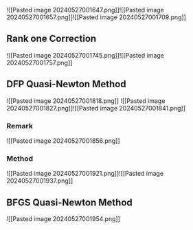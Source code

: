 ![[Pasted image 20240527001647.png]]![[Pasted image 20240527001657.png]]![[Pasted image 20240527001709.png]]
## Rank one Correction
![[Pasted image 20240527001745.png]]![[Pasted image 20240527001757.png]]
## DFP Quasi-Newton Method
![[Pasted image 20240527001818.png]]
![[Pasted image 20240527001827.png]]![[Pasted image 20240527001841.png]]
### Remark
![[Pasted image 20240527001856.png]]
### Method
![[Pasted image 20240527001921.png]]![[Pasted image 20240527001937.png]]
## BFGS Quasi-Newton Method
![[Pasted image 20240527001954.png]]